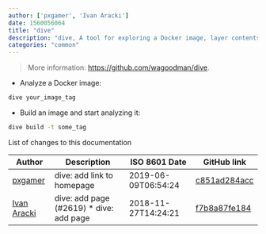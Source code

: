 ```yaml
---
author: ['pxgamer', 'Ivan Aracki']
date: 1560056064
title: "dive"
description: "dive, A tool for exploring a Docker image, layer contents, and discovering ways to shrink it."
categories: "common"
---
```

> More information: <https://github.com/wagoodman/dive>.

- Analyze a Docker image:

```bash
dive your_image_tag
```

- Build an image and start analyzing it:

```bash
dive build -t some_tag
```
List of changes to this documentation


Author | Description | ISO 8601 Date | GitHub link
------|-----|-----|-----
[pxgamer](mailto:owzie123@gmail.com) | dive: add link to homepage | 2019-06-09T06:54:24 | [c851ad284acc](https://github.com/tldr-pages/tldr/commit/c851ad284acce9fdb730381567630c9e53c7f87e)
[Ivan Aracki](mailto:aracki.ivan@gmail.com) | dive: add page (#2619) * dive: add page | 2018-11-27T14:24:21 | [f7b8a87fe184](https://github.com/tldr-pages/tldr/commit/f7b8a87fe1841238db403c3796fcdba841dac2d0)

